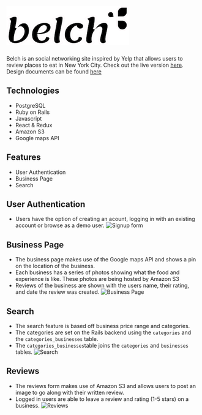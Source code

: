 # ![logo](app/assets/images/logo_readme.png)
Belch is an social networking site inspired by Yelp that allows users to review places to eat in New York City. 
Check out the live version [here](https://belch-aa.herokuapp.com/#/). Design documents can be found [here](https://github.com/elvinv123/belch/wiki/)
## Technologies
* PostgreSQL
* Ruby on Rails
* Javascript
* React & Redux
* Amazon S3
* Google maps API

## Features
* User Authentication
* Business Page
* Search

## User Authentication
* Users have the option of creating an acount, logging in with an existing account or browse as a demo user.
![Signup form](app/assets/images/signup_form_belch.gif)

## Business Page
* The business page makes use of the Google maps API and shows a pin on the location of the business.
* Each business has a series of photos showing what the food and experience is like. These photos are being hosted by Amazon S3
* Reviews of the business are shown with the users name, their rating, and date the review was created.
![Business Page](app/assets/images/belch_business_page.gif)

## Search
* The search feature is based off business price range and categories.
* The categories are set on the Rails backend using the `categories` and the `categories_businesses` table.
* The `categories_businesses`table joins the `categories` and `businesses` tables.
![Search](app/assets/images/belch_search.gif)

## Reviews
* The reviews form makes use of Amazon S3 and allows users to post an image to go along with their written review.
* Logged in users are able to leave a review and rating (1-5 stars) on a business.
![Reviews](app/assets/images/belch_review.gif)
